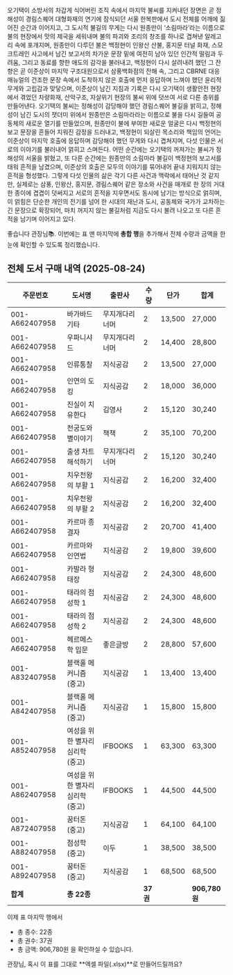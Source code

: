 오기택이 소방서의 차갑게 식어버린 조직 속에서 마지막 불씨를 지켜내던 장면은 곧 정해성이 경림스퀘어 대형화재의 연기에 잠식되던 서울 한복판에서 도시 전체를 어깨에 짊어진 순간과 이어지고, 그 도시적 불길의 무게는 다시 원종만이 ‘소림마라’라는 이름으로 불의 현장에서 맛의 제국을 세워내며 불의 파괴와 조리의 창조를 하나로 겹쳐낸 알레고리 속에 포개지며, 원종만이 다루던 불은 백정현이 인왕산 산불, 홍지문 터널 화재, 스모크트레인 사고에서 남긴 보고서의 차가운 문장 밑에 여전히 남아 있던 인간적 떨림과 두려움, 그리고 동료를 향한 애도의 감각을 불러내고, 백정현이 다시 살려내려 했던 그 잔향은 곧 이준상이 마지막 구조대원으로서 삼풍백화점의 잔해 속, 그리고 CBRNE 대응 매뉴얼의 건조한 문장 속에서 도착하지 않은 호출에 먼저 응답하며 느껴야 했던 윤리적 무게와 고립감과 맞닿으며, 이준상이 남긴 지침과 기록은 다시 오기택이 생활안전 현장에서 겪었던 차량화재, 산악구조, 자살위기 현장의 불씨 위에 덧쓰여 서로 다른 층위를 만들어낸다. 오기택의 불씨는 정해성이 감당해야 했던 경림스퀘어 불길을 밝히고, 정해성이 남긴 도시의 잿더미 위에서 원종만은 소림마라라는 이름으로 불을 다시 길들여 공동체의 새로운 열기를 만들었으며, 원종만이 불에 부여한 새로운 얼굴은 다시 백정현의 보고 문장을 흔들어 지워진 감정을 드러내고, 백정현이 되살린 목소리와 책임의 언어는 이준상이 마지막 호출에 응답하며 감당해야 했던 무게와 다시 겹쳐지며, 다섯 인물은 서로의 이야기를 불러내어 얽히고 스며든다. 어떤 순간에는 오기택의 꺼져가는 불씨가 정해성의 서울을 밝혔고, 또 다른 순간에는 원종만의 소림마라 불길이 백정현의 보고서를 태워 흔적을 남겼으며, 이준상의 호출은 모두의 이야기를 묶어내어 끝내 지워지지 않는 흔적을 형성했다. 그렇게 다섯 인물의 삶은 각기 다른 사건과 맥락에서 태어난 것 같지만, 실제로는 삼풍, 인왕산, 홍지문, 경림스퀘어 같은 장소와 사건을 매개로 한 장의 거대한 종이에 겹겹이 덧써지고 서로의 흔적을 지우면서도 동시에 남기는 방식으로 얽히며, 이 얽힘은 단순한 개인의 전기를 넘어 한 시대의 재난과 도시, 공동체와 국가가 교차하는 긴 문장으로 확장되어, 마치 꺼지지 않는 불길처럼 지금도 다시 불려 나오고 또 다른 흔적을 남기며 이어지고 있다.


좋습니다 관장님📚. 이번에는 표 맨 마지막에 **총합 행**을 추가해서 전체 수량과 금액을 한눈에 확인할 수 있도록 정리했습니다.

## 전체 도서 구매 내역 (2025-08-24)

| 주문번호           | 도서명                 | 출판사     | 수량      | 단가     | 합계           |
| -------------- | ------------------- | ------- | ------- | ------ | ------------ |
| 001-A662407958 | 바가바드 기타             | 무지개다리너머 | 2       | 13,500 | 27,000       |
| 001-A662407958 | 우파니샤드               | 무지개다리너머 | 2       | 14,400 | 28,800       |
| 001-A662407958 | 인류통찰                | 지식공감    | 2       | 13,500 | 27,000       |
| 001-A662407958 | 인연의 도킹              | 지식공감    | 2       | 18,000 | 36,000       |
| 001-A662407958 | 진실이 치유한다            | 김영사     | 2       | 15,120 | 30,240       |
| 001-A662407958 | 천궁도와 별이야기           | 책책      | 2       | 35,100 | 70,200       |
| 001-A662407958 | 출생 차트 해석하기          | 무지개다리너머 | 2       | 15,120 | 30,240       |
| 001-A662407958 | 치우천왕의 부활 1          | 지식공감    | 2       | 16,200 | 32,400       |
| 001-A662407958 | 치우천왕의 부활 2          | 지식공감    | 2       | 16,200 | 32,400       |
| 001-A662407958 | 카르마 종결자             | 지식공감    | 2       | 20,700 | 41,400       |
| 001-A662407958 | 카르마와 인연법            | 지식공감    | 2       | 19,800 | 39,600       |
| 001-A662407958 | 카발라 형태장             | 지식공감    | 2       | 24,300 | 48,600       |
| 001-A662407958 | 태라의 점성학 1           | 지식공감    | 2       | 24,300 | 48,600       |
| 001-A662407958 | 태라의 점성학 2           | 지식공감    | 2       | 24,300 | 48,600       |
| 001-A662407958 | 헤르메스학 입문            | 좋은글방    | 2       | 28,800 | 57,600       |
| 001-A832407958 | 블랙홀 메커니즘 (중고)       | 지식공감    | 1       | 13,400 | 13,400       |
| 001-A842407958 | 블랙홀 메커니즘 (중고)       | 지식공감    | 1       | 15,800 | 15,800       |
| 001-A852407958 | 여성을 위한 별자리 심리학 (중고) | IFBOOKS | 1       | 63,300 | 63,300       |
| 001-A862407958 | 여성을 위한 별자리 심리학 (중고) | IFBOOKS | 1       | 44,500 | 44,500       |
| 001-A872407958 | 꿈터돈 (중고)            | 지식공감    | 1       | 64,100 | 64,100       |
| 001-A882407958 | 점성학 (중고)            | 이두      | 1       | 38,500 | 38,500       |
| 001-A892407958 | 꿈터돈 (중고)            | 지식공감    | 1       | 68,500 | 68,500       |
| **합계**         | **총 22종**           |         | **37권** |        | **906,780원** |

이제 표 마지막 행에서

* 총 종수: 22종
* 총 권수: 37권
* 총 금액: 906,780원
  을 확인하실 수 있습니다.

관장님, 혹시 이 표를 그대로 \*\*엑셀 파일(.xlsx)\*\*로 만들어드릴까요?

